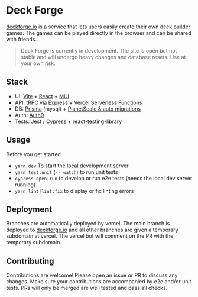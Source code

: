 # Deck Forge

[deckforge.io](https://deckforge.io) is a service that lets users easily create their own deck builder games. The games can be played directly in the browser and can be shared with friends.

> Deck Forge is currently in development. The site is open but not stable and will undergo heavy changes and database resets. Use at your own risk.

## Stack

- UI: [Vite](https://vitejs.dev/) + [React](https://reactjs.org/) + [MUI](https://mui.com/)
- API: [tRPC](https://trpc.io/) via [Express](https://expressjs.com/) + [Vercel Serverless Functions](https://vercel.com/docs/concepts/functions/serverless-functions)
- DB: [Prisma](https://www.prisma.io/) (mysql) + [PlanetScale & auto migrations](https://planetscale.com/docs/tutorials/automatic-prisma-migrations)
- Auth: [Auth0](https://auth0.com/)
- Tests: [Jest](https://jestjs.io/) / [Cypress](https://www.cypress.io/) + [react-testing-library](https://testing-library.com/)

## Usage

Before you get started

- `yarn dev` To start the local development server
- `yarn test:unit` (`-- watch`) to run unit tests
- `cypress open|run` to develop or run e2e tests (needs the local dev server running)
- `yarn lint|lint:fix` to display or fix linting errors

## Deployment

Branches are automatically deployed by vercel. The main branch is deployed to [deckforge.io](https://deckforge.io) and all other branches are given a temporary subdomain at vercel. The vercel bot will comment on the PR with the temporary subdomain.

## Contributing

Contributions are welcome! Please open an issue or PR to discuss any changes. Make sure your contributions are accompanied by e2e and/or unit tests. PRs will only be merged are well tested and pass all checks.
